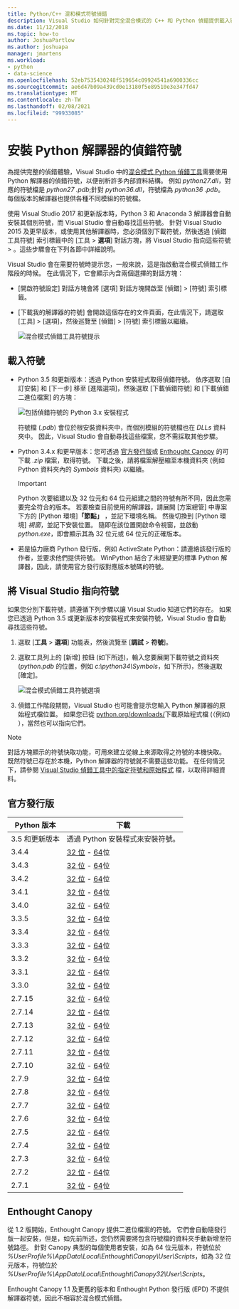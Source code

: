 ```yaml
---
title: Python/C++ 混和模式符號偵錯
description: Visual Studio 如何針對完全混合模式的 C++ 和 Python 偵錯提供載入符號的功能。
ms.date: 11/12/2018
ms.topic: how-to
author: JoshuaPartlow
ms.author: joshuapa
manager: jmartens
ms.workload:
- python
- data-science
ms.openlocfilehash: 52eb7535430248f519654c09924541a6900336cc
ms.sourcegitcommit: ae6d47b09a439cd0e13180f5e89510e3e347fd47
ms.translationtype: MT
ms.contentlocale: zh-TW
ms.lasthandoff: 02/08/2021
ms.locfileid: "99933085"
---
```

# <a name="install-debugging-symbols-for-python-interpreters"></a>安裝 Python 解譯器的偵錯符號

為提供完整的偵錯體驗，Visual Studio 中的[混合模式 Python 偵錯工具](debugging-mixed-mode-c-cpp-python-in-visual-studio.md)需要使用 Python 解譯器的偵錯符號，以便剖析許多內部資料結構。 例如 *python27.dll*，對應的符號檔是 *python27 .pdb*;針對 *python36.dll*，符號檔為 *python36 .pdb*。 每個版本的解譯器也提供各種不同模組的符號檔。

使用 Visual Studio 2017 和更新版本時，Python 3 和 Anaconda 3 解譯器會自動安裝其個別符號，而 Visual Studio 會自動尋找這些符號。 針對 Visual Studio 2015 及更早版本，或使用其他解譯器時，您必須個別下載符號，然後透過 [偵錯工具符號] 索引標籤中的 [工具  >  **選項**] 對話方塊，將 Visual Studio 指向這些符號  >   。這些步驟會在下列各節中詳細說明。

Visual Studio 會在需要符號時提示您，一般來說，這是指啟動混合模式偵錯工作階段的時候。 在此情況下，它會顯示內含兩個選擇的對話方塊：

- [開啟符號設定] 對話方塊會將 [選項] 對話方塊開啟至 [偵錯] > [符號] 索引標籤。
- [下載我的解譯器的符號] 會開啟這個存在的文件頁面，在此情況下，請選取 [工具] > [選項]，然後巡覽至 [偵錯] > [符號] 索引標籤以繼續。

    ![混合模式偵錯工具符號提示](media/mixed-mode-debugging-symbols-required.png)

## <a name="download-symbols"></a>載入符號

- Python 3.5 和更新版本：透過 Python 安裝程式取得偵錯符號。 依序選取 [自訂安裝] 和 [下一步] 移至 [進階選項]，然後選取 [下載偵錯符號] 和 [下載偵錯二進位檔案] 的方塊：

    ![包括偵錯符號的 Python 3.x 安裝程式](media/mixed-mode-debugging-symbols-installer35.png)

    符號檔 (*.pdb*) 會位於根安裝資料夾中，而個別模組的符號檔也在 *DLLs* 資料夾中。 因此，Visual Studio 會自動尋找這些檔案，您不需採取其他步驟。

- Python 3.4.x 和更早版本：您可透過 [官方發行版](#official-distributions)或 [Enthought Canopy](#enthought-canopy) 的可下載 *.zip* 檔案，取得符號。 下載之後，請將檔案解壓縮至本機資料夾 (例如 Python 資料夾內的 *Symbols* 資料夾) 以繼續。

    > [!Important]
    > Python 次要組建以及 32 位元和 64 位元組建之間的符號有所不同，因此您需要完全符合的版本。 若要檢查目前使用的解譯器，請展開 [方案總管] 中專案下方的 [Python 環境]**「節點」** ，並記下環境名稱。 然後切換到 [Python 環境] *視窗*，並記下安裝位置。 隨即在該位置開啟命令視窗，並啟動 *python.exe*，即會顯示其為 32 位元或 64 位元的正確版本。

- 若是協力廠商 Python 發行版，例如 ActiveState Python：請連絡該發行版的作者，並要求他們提供符號。 WinPython 結合了未經變更的標準 Python 解譯器，因此，請使用官方發行版對應版本號碼的符號。

## <a name="point-visual-studio-to-the-symbols"></a>將 Visual Studio 指向符號

如果您分別下載符號，請遵循下列步驟以讓 Visual Studio 知道它們的存在。 如果您已透過 Python 3.5 或更新版本的安裝程式來安裝符號，Visual Studio 會自動尋找這些符號。

1. 選取 [**工具**  >  **選項**] 功能表，然後流覽至 [**調試**  >  **符號**]。

1. 選取工具列上的 [新增] 按鈕 (如下所述)，輸入您要展開下載符號之資料夾 (*python.pdb* 的位置，例如 *c:\python34\Symbols*，如下所示)，然後選取 [確定]。

    ![混合模式偵錯工具符號選項](media/mixed-mode-debugging-symbols.png)

1. 偵錯工作階段期間，Visual Studio 也可能會提示您輸入 Python 解譯器的原始程式檔位置。 如果您已從 [python.org/downloads/](https://www.python.org/downloads/)下載原始程式檔 (（例如) ），當然也可以指向它們。

> [!Note]
> 對話方塊顯示的符號快取功能，可用來建立從線上來源取得之符號的本機快取。 既然符號已存在於本機，Python 解譯器的符號就不需要這些功能。 在任何情況下，請參閱 [Visual Studio 偵錯工具中的指定符號和原始程式](../debugger/specify-symbol-dot-pdb-and-source-files-in-the-visual-studio-debugger.md) 檔，以取得詳細資料。

## <a name="official-distributions"></a>官方發行版

| Python 版本 | 下載 |
| --- | --- |
| 3.5 和更新版本 | 透過 Python 安裝程式來安裝符號。 |
| 3.4.4 | [32 位](https://www.python.org/ftp/python/3.4.4/python-3.4.4-pdb.zip)  - [64](https://www.python.org/ftp/python/3.4.4/python-3.4.4.amd64-pdb.zip)位 |
| 3.4.3 | [32 位](https://www.python.org/ftp/python/3.4.3/python-3.4.3-pdb.zip)  - [64](https://www.python.org/ftp/python/3.4.3/python-3.4.3.amd64-pdb.zip)位 |
| 3.4.2 | [32 位](https://www.python.org/ftp/python/3.4.2/python-3.4.2-pdb.zip)  - [64](https://www.python.org/ftp/python/3.4.2/python-3.4.2.amd64-pdb.zip)位 |
| 3.4.1 | [32 位](https://www.python.org/ftp/python/3.4.1/python-3.4.1-pdb.zip)  - [64](https://www.python.org/ftp/python/3.4.1/python-3.4.1.amd64-pdb.zip)位 |
| 3.4.0 | [32 位](https://www.python.org/ftp/python/3.4.0/python-3.4.0-pdb.zip)  - [64](https://www.python.org/ftp/python/3.4.0/python-3.4.0.amd64-pdb.zip)位 |
| 3.3.5 | [32 位](https://www.python.org/ftp/python/3.3.5/python-3.3.5-pdb.zip)  - [64](https://www.python.org/ftp/python/3.3.5/python-3.3.5.amd64-pdb.zip)位 |
| 3.3.4 | [32 位](https://www.python.org/ftp/python/3.3.4/python-3.3.4-pdb.zip)  - [64](https://www.python.org/ftp/python/3.3.4/python-3.3.4.amd64-pdb.zip)位 |
| 3.3.3 | [32 位](https://www.python.org/ftp/python/3.3.3/python-3.3.3-pdb.zip)  - [64](https://www.python.org/ftp/python/3.3.3/python-3.3.3.amd64-pdb.zip)位 |
| 3.3.2 | [32 位](https://www.python.org/ftp/python/3.3.2/python-3.3.2-pdb.zip)  - [64](https://www.python.org/ftp/python/3.3.2/python-3.3.2.amd64-pdb.zip)位 |
| 3.3.1 | [32 位](https://www.python.org/ftp/python/3.3.1/python-3.3.1-pdb.zip)  - [64](https://www.python.org/ftp/python/3.3.1/python-3.3.1.amd64-pdb.zip)位 |
| 3.3.0 | [32 位](https://www.python.org/ftp/python/3.3.0/python-3.3.0-pdb.zip)  - [64](https://www.python.org/ftp/python/3.3.0/python-3.3.0.amd64-pdb.zip)位 |
| 2.7.15 | [32 位](https://www.python.org/ftp/python/2.7.15/python-2.7.15-pdb.zip)  - [64](https://www.python.org/ftp/python/2.7.15/python-2.7.15.amd64-pdb.zip)位 |
| 2.7.14 | [32 位](https://www.python.org/ftp/python/2.7.14/python-2.7.14-pdb.zip)  - [64](https://www.python.org/ftp/python/2.7.14/python-2.7.14.amd64-pdb.zip)位 |
| 2.7.13 | [32 位](https://www.python.org/ftp/python/2.7.13/python-2.7.13-pdb.zip)  - [64](https://www.python.org/ftp/python/2.7.13/python-2.7.13.amd64-pdb.zip)位 |
| 2.7.12 | [32 位](https://www.python.org/ftp/python/2.7.12/python-2.7.12-pdb.zip)  - [64](https://www.python.org/ftp/python/2.7.12/python-2.7.12.amd64-pdb.zip)位 |
| 2.7.11 | [32 位](https://www.python.org/ftp/python/2.7.11/python-2.7.11-pdb.zip)  - [64](https://www.python.org/ftp/python/2.7.11/python-2.7.11.amd64-pdb.zip)位 |
| 2.7.10 | [32 位](https://www.python.org/ftp/python/2.7.10/python-2.7.10-pdb.zip)  - [64](https://www.python.org/ftp/python/2.7.10/python-2.7.10.amd64-pdb.zip)位 |
| 2.7.9 | [32 位](https://www.python.org/ftp/python/2.7.9/python-2.7.9-pdb.zip)  - [64](https://www.python.org/ftp/python/2.7.9/python-2.7.9.amd64-pdb.zip)位 |
| 2.7.8 | [32 位](https://www.python.org/ftp/python/2.7.8/python-2.7.8-pdb.zip)  - [64](https://www.python.org/ftp/python/2.7.8/python-2.7.8.amd64-pdb.zip)位 |
| 2.7.7 | [32 位](https://www.python.org/ftp/python/2.7.7/python-2.7.7-pdb.zip)  - [64](https://www.python.org/ftp/python/2.7.7/python-2.7.7.amd64-pdb.zip)位 |
| 2.7.6 | [32 位](https://www.python.org/ftp/python/2.7.6/python-2.7.6-pdb.zip)  - [64](https://www.python.org/ftp/python/2.7.6/python-2.7.6.amd64-pdb.zip)位 |
| 2.7.5 | [32 位](https://www.python.org/ftp/python/2.7.5/python-2.7.5-pdb.zip)  - [64](https://www.python.org/ftp/python/2.7.5/python-2.7.5.amd64-pdb.zip)位 |
| 2.7.4 | [32 位](https://www.python.org/ftp/python/2.7.4/python-2.7.4-pdb.zip)  - [64](https://www.python.org/ftp/python/2.7.4/python-2.7.4.amd64-pdb.zip)位 |
| 2.7.3 | [32 位](https://www.python.org/ftp/python/2.7.3/python-2.7.3-pdb.zip)  - [64](https://www.python.org/ftp/python/2.7.3/python-2.7.3.amd64-pdb.zip)位 |
| 2.7.2 | [32 位](https://www.python.org/ftp/python/2.7.2/python-2.7.2-pdb.zip)  - [64](https://www.python.org/ftp/python/2.7.2/python-2.7.2.amd64-pdb.zip)位 |
| 2.7.1 | [32 位](https://www.python.org/ftp/python/2.7.1/python-2.7.1-pdb.zip)  - [64](https://www.python.org/ftp/python/2.7.1/python-2.7.1.amd64-pdb.zip)位 |

## <a name="enthought-canopy"></a>Enthought Canopy

從 1.2 版開始，Enthought Canopy 提供二進位檔案的符號。 它們會自動隨發行版一起安裝，但是，如先前所述，您仍然需要將包含符號檔的資料夾手動新增至符號路徑。 針對 Canopy 典型的每個使用者安裝，如為 64 位元版本，符號位於 *%UserProfile%\AppData\Local\Enthought\Canopy\User\Scripts*，如為 32 位元版本，符號位於 *%UserProfile%\AppData\Local\Enthought\Canopy32\User\Scripts*。

Enthought Canopy 1.1 及更舊的版本和 Enthought Python 發行版 (EPD) 不提供解譯器符號，因此不相容於混合模式偵錯。

